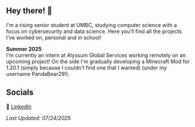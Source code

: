 ## Hey there! 👋

I'm a rising senior student at UMBC, studying computer science with a focus on cybersecurity and data science. Here you'll find all the projects I've worked on, personal and in school!

**Summer 2025** <br />
I'm currently an intern at Alyssum Global Services working remotely on an upcoming project! 
On the side I'm gradually developing a Minecraft Mod for 1.20.1 (simply because I couldn't find one that I wanted) (under my username PandaBear29!).

## Socials

🔗 [LinkedIn](https://www.linkedin.com/in/anna-cx-franz/)



_Last Updated: 07/24/2025_

